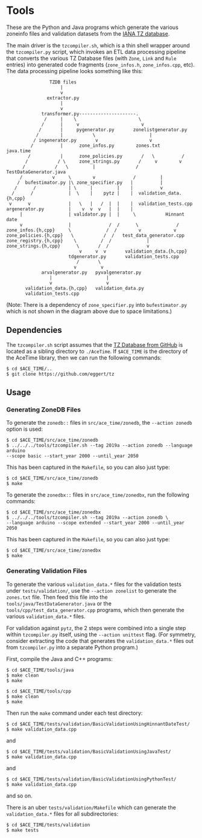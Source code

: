 # Tools

These are the Python and Java programs which generate the various zoneinfo files
and validation datasets from the [IANA TZ
database](https://www.iana.org/time-zones).

The main driver is the `tzcompiler.sh`, which is a thin shell wrapper
around the `tzcompiler.py` script, which invokes an ETL data
processing pipeline that converts the various TZ Database files (with `Zone`,
`Link` and `Rule` entries) into generated code fragments (`zone_infos.h`,
`zone_infos.cpp`, etc). The data processing pipeline looks something like this:

```
                TZDB files
                    |
                    v
               extractor.py
                    |
                    v
             transformer.py---------------------.
              /     |    \                       \
             /      |     v                       v
            /       |     pygenerator.py       zonelistgenerator.py
           /        |           \                    |
          / ingenerator.py       v                   v
         /          |      zone_infos.py        zones.txt       java.time
        /           |      zone_policies.py       /   \          /
       /           / \     zone_strings.py       /     v        v
      /           /   \         |               /  TestDataGenerator.java
     /           v     \        v              /         |
    /  bufestimator.py |\ zone_specifier.py   |          |
   /      /            | \     |         |    |          v
  /      /             |  \    |    pytz |    |  validation_data.{h,cpp}
 v      v              |   \   |   /  |  |    |  validation_tests.cpp
argenerator.py         |    v  v  v   |  |    |
     |                 | validator.py |  |     \           Hinnant date
     v                 |              /  /      \              /
zone_infos.{h,cpp}     \             /  /        v            v
zone_policies.{h,cpp}   \           /  /   test_data_generator.cpp
zone_registry.{h,cpp}    \         /  /             |
zone_strings.{h,cpp}      \       /  /              v
                           v     v  v       validation_data.{h,cpp}
                       tdgenerator.py       validation_tests.cpp
                          /       \
                         v         v
             arvalgenerator.py   pyvalgenerator.py
                |                    |
                v                    v
       validation_data.{h,cpp}   validation_data.py
       validation_tests.cpp
```

(Note: There is a dependency of `zone_specifier.py` into `bufestimator.py`
which is not shown in the diagram above due to space limitations.)

## Dependencies

The `tzcompiler.sh` script assumes that the [TZ Database from
GitHub](https://github.com/eggert/tz) is located as a sibling directory to
`./AceTime`. If `$ACE_TIME` is the directory of the AceTime library, then
we can run the following commands:
```
$ cd $ACE_TIME/..
$ git clone https://github.com/eggert/tz
```

## Usage

### Generating ZoneDB Files

To generate the `zonedb::` files in `src/ace_time/zonedb`, the `--action zonedb`
option is used:

```
$ cd $ACE_TIME/src/ace_time/zonedb
$ ../../../tools/tzcompiler.sh --tag 2019a --action zonedb --language arduino
--scope basic --start_year 2000 --until_year 2050
```

This has been captured in the `Makefile`, so you can also just type:
```
$ cd $ACE_TIME/src/ace_time/zonedb
$ make
```

To generate the `zonedbx::` files in `src/ace_time/zonedbx`, run the following
commands:

```
$ cd $ACE_TIME/src/ace_time/zonedbx
$ ../../../tools/tzcompiler.sh --tag 2019a --action zonedb \
--language arduino --scope extended --start_year 2000 --until_year 2050
```

This has been captured in the `Makefile`, so you can also just type:
```
$ cd $ACE_TIME/src/ace_time/zonedbx
$ make
```


### Generating Validation Files

To generate the various `validation_data.*` files for the validation tests under
`tests/validation/`, use the `--action zonelist` to generate the `zones.txt`
file. Then feed this file into the `tools/java/TestDataGenerator.java` or the
`tools/cpp/test_data_generator.cpp` programs, which then generate the various
`validation_data.*` files.

For validation against `pytz`, the 2 steps were combined into a single step
within `tzcompiler.py` itself, using the `--action unittest` flag. (For
symmetry, consider extracting the code that generates the `validation_data.*`
files out from `tzcompiler.py` into a separate Python program.)

First, compile the Java and C++ programs:
```
$ cd $ACE_TIME/tools/java
$ make clean
$ make

$ cd $ACE_TIME/tools/cpp
$ make clean
$ make
```

Then run the `make` command under each test directory:

```
$ cd $ACE_TIME/tests/validation/BasicValidationUsingHinnantDateTest/
$ make validation_data.cpp
```
and
```
$ cd $ACE_TIME/tests/validation/BasicValidationUsingJavaTest/
$ make validation_data.cpp
```
and
```
$ cd $ACE_TIME/tests/validation/BasicValidationUsingPythonTest/
$ make validation_data.cpp
```

and so on.

There is an uber `tests/validation/Makefile` which can generate
the `validation_data.*` files for all subdirectories:
```
$ cd $ACE_TIME/tests/validation
$ make tests
```
